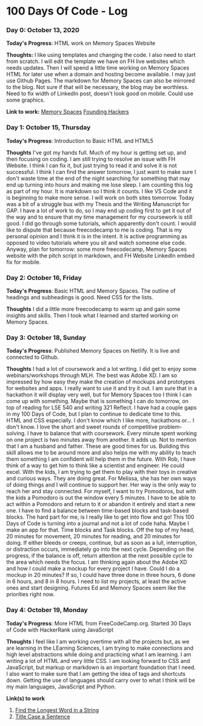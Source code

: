 # 100 Days Of Code - Log

### Day 0: October 13, 2020

**Today's Progress**: HTML work on Memory Spaces Website

**Thoughts:** I like using templates and changing the code. I also need to start from scratch. I will edit the template we have on FH live websites which needs updates. Then I will spend a little time working on Memory Spaces HTML for later use when a domain and hosting become available. I may just use Github Pages. The markdown for Memory Spaces can also be mirrored to the blog. Not sure if that will be necessary, the blog may be worthless. Need to fix width of LinkedIn post, doesn't look good on mobile. Could use some graphics.

**Link to work:** [Memory Spaces](http://www.memory.spaces) <!-- need domain and hosting --> [Founding Hackers](https://www.foundinghackers.com) 


### Day 1: October 15, Thursday

**Today's Progress**: Introduction to Basic HTML and HTML5

**Thoughts** I've got my hands full. Much of my hour is getting set up, and then focusing on coding. I am still trying to resolve an issue with FH Website. I think I can fix it, but just trying to read it and solve it is not successful. I think I can find the answer tomorrow, I just want to make sure I don't waste time at the end of the night searching for something that may end up turning into hours and making me lose sleep. I am counting this log as part of my hour. It is markdown so I think it counts. I like VS Code and it is beginning to make more sense. I will work on both sites tomorrow. Today was a bit of a struggle bus with my Thesis and the Writing Manuscript for GAP. I have a lot of work to do, so I may end up coding first to get it out of the way and to ensure that my time management for my coursework is still good. I did go through some tutorials, which apparently don't count. I would like to dispute that because freecodecamp to me is coding. That is my personal opinion and I think it is in the intent. It is active programming as opposed to video tutorials where you sit and watch someone else code. Anyway, plan for tomorrow: some more freecodecamp, Memory Spaces website with the pitch script in markdown, and FH Website LinkedIn embed fix for mobile.  


### Day 2: October 16, Friday

**Today's Progress**: Basic HTML and Memory Spaces. The outline of headings and subheadings is good. Need CSS for the lists.

**Thoughts** I did a little more freecodecamp to warm up and gain some insights and skills. Then I took what I learned and started working on Memory Spaces.

### Day 3: October 18, Sunday

**Today's Progress**: Published Memory Spaces on Netlify. It is live and connected to Github. 

**Thoughts** I had a lot of coursework and a lot writing. I did get to enjoy some webinars/workshops through MLH. The best was Adobe XD. I am so impressed by how easy they make the creation of mockups and prototypes for websites and apps. I really want to use it and try it out. I am sure that in a hackathon it will display very well, but for Memory Spaces too I think I can come up with something. Maybe that is something I can do tomorrow, on top of reading for LSE 540 and writing 321 Reflect. I have had a couple gaps in my 100 Days of Code, but I plan to continue to dedicate time to this. HTML and CSS especially. I don't know which I like more, hackathons or... I don't know. I love the short and sweet rounds of competitive problem-solving. I have to balance that with coursework. Every minute spent working on one project is two minutes away from another. It adds up. Not to mention that I am a husband and father. These are good times for us. Building this skill allows me to be around more and also helps me with my ability to teach them something I am confident will help them in the future. With Rob, I have think of a way to get him to think like a scientist and engineer. He could excel. With the kids, I am trying to get them to play with their toys in creative and curious ways. They are doing great. For Melissa, she has her own ways of doing things and I will continue to support her. Her way is the only way to reach her and stay connected. For myself, I want to try Pomodoros, but with the kids a Pomodoro is out the window every 5 minutes. I have to be able to act within a Pomodoro and return to it or abandon it entirely and start a new one. I have to find a balance between time-based blocks and task-based blocks. The hard part for me, is I really like to get into flow and go! This 100 Days of Code is turning into a journal and not a lot of code haha. Maybe I make an app for that. Time blocks and Task blocks. Off the top of my head, 20 minutes for movement, 20 minutes for reading, and 20 minutes for doing. If either bleeds or creeps, continue, but as soon as a lull, interruption, or distraction occurs, immediately go into the next cycle. Depending on the progress, if the balance is off, return attention at the next possible cycle to the area which needs the focus. I am thinking again about the Adobe XD and how I could make a mockup for every project I have. Could I do a mockup in 20 minutes? If so, I could have three done in three hours, 6 done in 6 hours, and 8 in 8 hours. I need to list my projects, at least the active ones and start designing. Futures Ed and Memory Spaces seem like the priorities right now. 

### Day 4: October 19, Monday

**Today's Progress**: More HTML from FreeCodeCamp.org. Started 30 Days of Code with HackerRank using JavaScript

**Thoughts** I feel like I am working overtime with all the projects but, as we are learning in the LEarning Sciences, I am trying to make connections and high level abstractions while doing and practicing what I am learning. I am writing a lot of HTML and very little CSS. I am looking forward to CSS and JavaScript, but markup or markdown is an important foundation that I need. I also want to make  sure that I am getting the idea of tags and shortcuts down. Getting the use of languages should carry over to what I think will be my main languages, JavaScript and Python. 

**Link(s) to work**
1. [Find the Longest Word in a String](https://www.freecodecamp.com/challenges/find-the-longest-word-in-a-string)
2. [Title Case a Sentence](https://www.freecodecamp.com/challenges/title-case-a-sentence)
